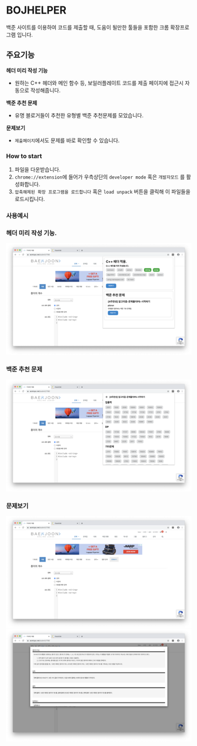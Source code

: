 # BOJHELPER
백준 사이트를 이용하여 코드를 제출할 때, 도움이 될만한 툴들을 포함한 크롬 확장프로그램 입니다.

## 주요기능

**헤더 미리 작성 기능**
- 원하는 C++ 헤더와 메인 함수 등, 보일러플레이트 코드를 제출 페이지에 접근시 자동으로 작성해줍니다.

**백준 추천 문제**
- 유명 블로거들이 추천한 유형별 백준 추천문제를 모았습니다.

**문제보기**
- `제출페이지`에서도 문제를 바로 확인할 수 있습니다.

### How to start
1. 파일을 다운받습니다.
2. `chrome://extension`에 들어가 우측상단의 `developer mode` 혹은 `개발자모드` 를 활성화합니다.
3. `압축해제된 확장 프로그램을 로드합니다` 혹은 `load unpack` 버튼을 클릭해 이 파일들을 로드시킵니다.


### 사용예시

### 헤더 미리 작성 기능.
![alt text](https://github.com/jiwoo-choi/chrome_extension_bojhelper/blob/master/example.png "example")

### 백준 추천 문제
![alt text](https://github.com/jiwoo-choi/chrome_extension_bojhelper/blob/master/example2.png "example")

### 문제보기
![alt text](https://github.com/jiwoo-choi/chrome_extension_bojhelper/blob/master/example3.png "example")
![alt text](https://github.com/jiwoo-choi/chrome_extension_bojhelper/blob/master/example4.png "example")

